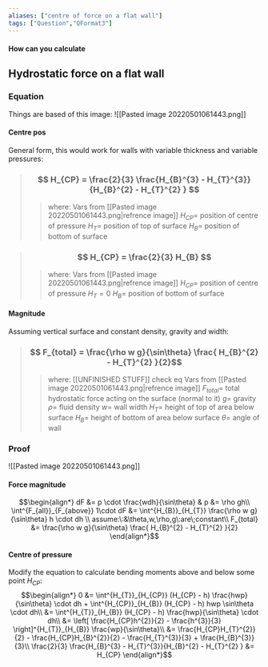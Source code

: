 ```yaml
---
aliases: ["centre of force on a flat wall"]
tags: ["Question","QFormat3"]
---
```


#### How can you calculate
## Hydrostatic force on a flat wall
### Equation
Things are based of this image:
![[Pasted image 20220501061443.png]]
#### Centre pos
General form, this would work for walls with variable thickness and variable pressures:

> ### $$ H_{CP} = \frac{2}{3} \frac{H_{B}^{3} - H_{T}^{3}}{H_{B}^{2} - H_{T}^{2} } $$
>> where: 
>> Vars from [[Pasted image 20220501061443.png|refrence image]]
>> $H_{CP}=$ position of centre of pressure
>> $H_T=$ position of top of surface
>> $H_B=$ position of bottom of surface 

> ### $$ H_{CP} = \frac{2}{3} H_{B} $$
>> where: 
>> Vars from [[Pasted image 20220501061443.png|refrence image]]
>> $H_{CP}=$ position of centre of pressure
>> $H_T=0$ 
>> $H_B=$ position of bottom of surface 

#### Magnitude

Assuming vertical surface and constant density, gravity and width:
> ### $$ F_{total} = \frac{\rho w g}{\sin\theta} \frac{ H_{B}^{2} - H_{T}^{2} }{2}$$ 
>> where: [[UNFINISHED STUFF]] check eq
>> Vars from [[Pasted image 20220501061443.png|refrence image]]
>> $F_{total}=$ total hydrostatic force acting on the surface (normal to it)
>> $g=$ gravity
>> $\rho=$ fluid density
>> $w=$ wall width
>> $H_{T}=$ height of top of area below surface
>> $H_{B}=$ height of bottom of area below surface
>> $\theta=$ angle of wall

### Proof
![[Pasted image 20220501061443.png]]
#### Force magnitude
$$\begin{align*}
dF &= p \cdot \frac{wdh}{\sin\theta} & p &= \rho gh\\
\int^{F_{all}}_{F_{above}} 1\cdot dF &= \int^{H_{B}}_{H_{T}} \frac{\rho w g}{\sin\theta} h \cdot dh \\
assume:\:&\theta,w,\rho,g\:are\;constant\\
F_{total} &= \frac{\rho w g}{\sin\theta} \frac{ H_{B}^{2} - H_{T}^{2} }{2}
\end{align*}$$

#### Centre of pressure
Modify the equation to calculate bending moments above and below some point $H_{CP}$:
$$\begin{align*}
0 &= \int^{H_{T}}_{H_{CP}} (H_{CP} - h) \frac{hwp}{\sin\theta} \cdot dh + \int^{H_{CP}}_{H_{B}} (H_{CP} - h) hwp \sin\theta \cdot dh\\
 &= \int^{H_{T}}_{H_{B}} (H_{CP} - h) \frac{hwp}{\sin\theta} \cdot dh\\
&=  \left[ \frac{H_{CP}h^{2}}{2} - \frac{h^{3}}{3} \right]^{H_{T}}_{H_{B}}  \frac{wp}{\sin\theta}\\
&= \frac{H_{CP}H_{T}^{2}}{2} - \frac{H_{CP}H_{B}^{2}}{2} - \frac{H_{T}^{3}}{3} + \frac{H_{B}^{3}}{3}\\
\frac{2}{3} \frac{H_{B}^{3} - H_{T}^{3}}{H_{B}^{2} - H_{T}^{2} } &= H_{CP}
\end{align*}$$